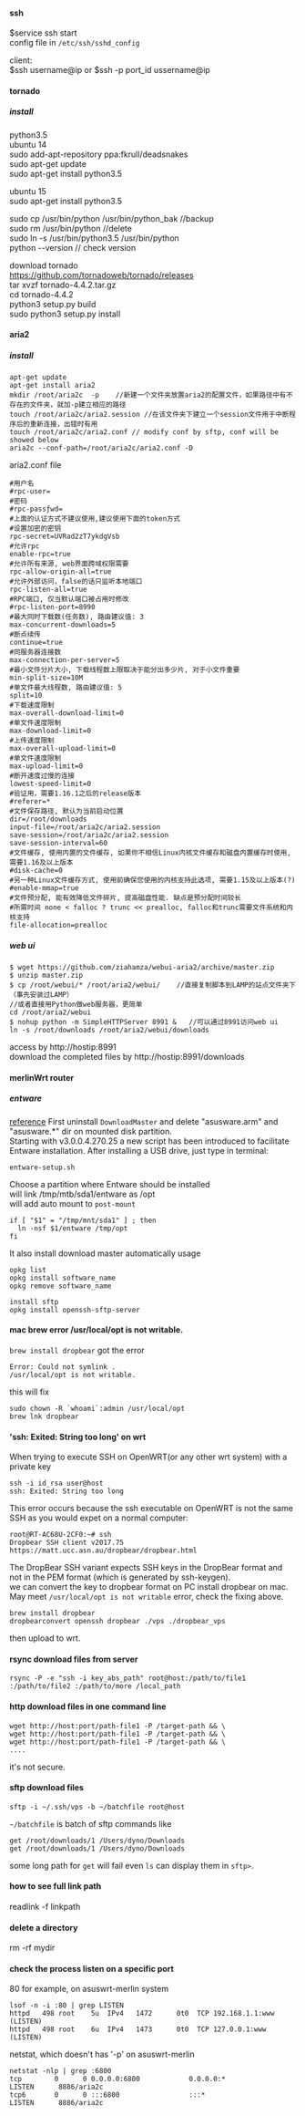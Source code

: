 #### ssh
$service ssh start  
config file in `/etc/ssh/sshd_config`

client:  
$ssh username@ip or $ssh -p port_id ussername@ip  

#### tornado
##### install
python3.5   
ubuntu 14  
sudo add-apt-repository ppa:fkrull/deadsnakes  
sudo apt-get update  
sudo apt-get install python3.5  

ubuntu 15  
sudo apt-get install python3.5  

sudo cp /usr/bin/python /usr/bin/python_bak //backup  
sudo rm /usr/bin/python                     //delete  
sudo ln -s /usr/bin/python3.5 /usr/bin/python  
python --version  // check version  

download tornado  
https://github.com/tornadoweb/tornado/releases  
tar xvzf tornado-4.4.2.tar.gz  
cd tornado-4.4.2  
python3 setup.py build  
sudo python3 setup.py install  

#### aria2
##### install
```
apt-get update
apt-get install aria2
mkdir /root/aria2c  -p    //新建一个文件夹放置aria2的配置文件，如果路径中有不存在的文件夹，就加-p建立相应的路径
touch /root/aria2c/aria2.session //在该文件夹下建立一个session文件用于中断程序后的重新连接，出错时有用
touch /root/aria2c/aria2.conf // modify conf by sftp, conf will be showed below
aria2c --conf-path=/root/aria2c/aria2.conf -D
```

aria2.conf file
```
#用户名
#rpc-user=
#密码
#rpc-passƒwd=
#上面的认证方式不建议使用,建议使用下面的token方式
#设置加密的密钥
rpc-secret=UVRad2zT7ykdgVsb
#允许rpc
enable-rpc=true
#允许所有来源, web界面跨域权限需要
rpc-allow-origin-all=true
#允许外部访问，false的话只监听本地端口
rpc-listen-all=true
#RPC端口, 仅当默认端口被占用时修改
#rpc-listen-port=8990
#最大同时下载数(任务数), 路由建议值: 3
max-concurrent-downloads=5
#断点续传
continue=true
#同服务器连接数
max-connection-per-server=5
#最小文件分片大小, 下载线程数上限取决于能分出多少片, 对于小文件重要
min-split-size=10M
#单文件最大线程数, 路由建议值: 5
split=10
#下载速度限制
max-overall-download-limit=0
#单文件速度限制
max-download-limit=0
#上传速度限制
max-overall-upload-limit=0
#单文件速度限制
max-upload-limit=0
#断开速度过慢的连接
lowest-speed-limit=0
#验证用，需要1.16.1之后的release版本
#referer=*
#文件保存路径, 默认为当前启动位置
dir=/root/downloads
input-file=/root/aria2c/aria2.session
save-session=/root/aria2c/aria2.session
save-session-interval=60
#文件缓存, 使用内置的文件缓存, 如果你不相信Linux内核文件缓存和磁盘内置缓存时使用, 需要1.16及以上版本
#disk-cache=0
#另一种Linux文件缓存方式, 使用前确保您使用的内核支持此选项, 需要1.15及以上版本(?)
#enable-mmap=true
#文件预分配, 能有效降低文件碎片, 提高磁盘性能. 缺点是预分配时间较长
#所需时间 none < falloc ? trunc << prealloc, falloc和trunc需要文件系统和内核支持
file-allocation=prealloc
```
##### web ui
```
$ wget https://github.com/ziahamza/webui-aria2/archive/master.zip
$ unzip master.zip
$ cp /root/webui/* /root/aria2/webui/    //直接复制脚本到LAMP的站点文件夹下（事先安装过LAMP）
//或者直接用Python做web服务器，更简单
cd /root/aria2/webui
$ nohup python -m SimpleHTTPServer 8991 &   //可以通过8991访问web ui
ln -s /root/downloads /root/aria2/webui/downloads
```
access by http://hostip:8991  
download the completed files by http://hostip:8991/downloads

#### merlinWrt router
##### entware
[reference](https://github.com/RMerl/asuswrt-merlin/wiki/Entware#the-easy-way)
First uninstall `DownloadMaster` and delete "asusware.arm" and "asusware.*" dir on mounted disk partition.  
Starting with v3.0.0.4.270.25 a new script has been introduced to facilitate Entware installation. After installing a USB drive, just type in terminal:
```
entware-setup.sh
```
Choose a partition where Entware should be installed  
will link /tmp/mtb/sda1/entware as /opt  
will add auto mount to `post-mount`
```
if [ "$1" = "/tmp/mnt/sda1" ] ; then
  ln -nsf $1/entware /tmp/opt
fi
```
It also install download master automatically
usage
```
opkg list
opkg install software_name
opkg remove software_name

install sftp
opkg install openssh-sftp-server
```

#### mac brew error /usr/local/opt is not writable.
`brew install dropbear` got the error
```
Error: Could not symlink .
/usr/local/opt is not writable.
```
this will fix
```
sudo chown -R `whoami`:admin /usr/local/opt
brew lnk dropbear
```
  
#### 'ssh: Exited: String too long' on wrt
When trying to execute SSH on OpenWRT(or any other wrt system) with a private key  
```
ssh -i id_rsa user@host
ssh: Exited: String too long
```
This error occurs because the ssh executable on OpenWRT is not the same SSH as you would expet on a normal computer:
```
root@RT-AC68U-2CF0:~# ssh
Dropbear SSH client v2017.75 https://matt.ucc.asn.au/dropbear/dropbear.html
```
The DropBear SSH variant expects SSH keys in the DropBear format and not in the PEM format (which is generated by ssh-keygen).  
we can convert the key to dropbear format on PC 
install dropbear on mac. May meet `/usr/local/opt is not writable` error, check the fixing above.
```
brew install dropbear
dropbearconvert openssh dropbear ./vps ./dropbear_vps
```
then upload to wrt.

#### rsync download files from server
```
rsync -P -e "ssh -i key_abs_path" root@host:/path/to/file1 :/path/to/file2 :/path/to/more /local_path
```

#### http download files in one command line
```
wget http://host:port/path-file1 -P /target-path && \
wget http://host:port/path-file1 -P /target-path && \
wget http://host:port/path-file1 -P /target-path && \
....
```
it's not secure.

#### sftp download files
```
sftp -i ~/.ssh/vps -b ~/batchfile root@host
```
`~/batchfile` is batch of sftp commands like
```
get /root/downloads/1 /Users/dyno/Downloads
get /root/downloads/1 /Users/dyno/Downloads
```
some long path for `get` will fail even `ls` can display them in `sftp>`.

#### how to see full link path
readlink -f linkpath

#### delete a directory
rm -rf mydir

#### check the process listen on a specific port
80 for example, on asuswrt-merlin system
```
lsof -n -i :80 | grep LISTEN
httpd   498 root    5u  IPv4   1472      0t0  TCP 192.168.1.1:www (LISTEN)
httpd   498 root    6u  IPv4   1473      0t0  TCP 127.0.0.1:www (LISTEN)
```
netstat, which doesn't has '-p' on asuswrt-merlin  
```
netstat -nlp | grep :6800
tcp        0      0 0.0.0.0:6800            0.0.0.0:*               LISTEN      8886/aria2c     
tcp6       0      0 :::6800                 :::*                    LISTEN      8886/aria2c 
```
